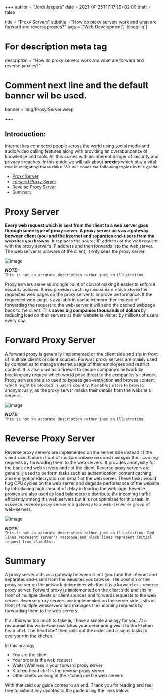 +++
author = "Jordi Jaspers"
date = 2021-07-25T17:17:26+02:00
draft = false

title = "Proxy Servers"
subtitle = "How do proxy servers work and what are forward and reverse proxies?"
tags = ['Web-Development', 'blogging']

# For description meta tag
description = "How do proxy servers work and what are forward and reverse proxies?"

# Comment next line and the default banner wil be used.
banner = 'img/Proxy-Server.webp'

+++

## Introduction:
Internet has connected people across the world using social media and audio/video calling features along with providing an overabundance of knowledge and tools. All this comes with an inherent danger of security and privacy breaches. In this guide we will talk about **proxies** which play a vital role in mitigating these risks. We will cover the following topics in this guide:

* [Proxy Server](blog/proxies#Proxy-Server)
* [Forward Proxy Server](blog/proxies#Forward-Proxy-Server)
* [Reverse Proxy Server](blog/proxies#Reverse-Proxy-Server)
* [Summary](blog/proxies#Summary)


# Proxy Server
**Every web request which is sent from the client to a web server goes through some type of proxy server. A proxy server acts as a gateway between client (you) and the internet and separates end-users from the websites you browse.** It replaces the source IP address of the web request with the proxy server's IP address and then forwards it to the web server. The web server is unaware of the client, it only sees the proxy server.  


![image](img/blog/proxies/proxy-example.png)

**_NOTE:_**  
`This is not an accurate description rather just an illustration.`

Proxy servers serve as a single point of control making it easier to enforce security policies. It also provides caching mechanism which stores the requested web pages on the proxy server to improve performance. If the requested web-page is available in cache memory then instead of forwarding the request to the web-server it will send the cached webpage back to the client. This **saves big companies thousands of dollars** by reducing load on their servers as their website is visited by millions of users every day.

# Forward Proxy Server
A forward proxy is generally implemented on the client side and sits in front of multiple clients or client sources. Forward proxy servers are mainly used by companies to manage internet usage of their employees and restrict content. It is also used as a firewall to secure company's network by blocking any request which would pose threat to the companies's network. Proxy servers are also used to bypass geo-restriction and browse content which might be blocked in user's country. It enables users to browse anonymously, as the proxy server masks their details from the website's servers.

![image](img/blog/proxies/forward-proxy.png)

**_NOTE:_**  
`This is not an accurate description rather just an illustration.`

# Reverse Proxy Server
Reverse proxy servers are implemented on the server side instead of the client side. It sits in front of multiple webservers and manages the incoming requests by forwarding them to the web servers. It provides anonymity for the back-end web servers and not the client. Reverse proxy servers are generally used to perform tasks such as authentication, content caching, and encryption/decryption on behalf of the web server. These tasks would hog CPU cycles on the web server and degrade performance of the website by introducing high amount of delay in loading the webpage. Reverse proxies are also used as load balancers to distribute the incoming traffic efficiently among the web servers but it is not optimized for this task. In essence, reverse proxy server is a gateway to a web-server or group of web-servers.

![image](img/blog/proxies/reverse-proxy.png)


**_NOTE:_**  
`This is not an accurate description rather just an illustration. Red lines represent server's response and black lines represent initial request from client(s).`

# Summary  
A proxy server acts as a gateway between client (you) and the internet and separates end-users from the websites you browse. The position of the proxy server on the network determines whether it is a forward or a reverse proxy server. Forward proxy is implemented on the client side and sits in front of multiple clients or client sources and forwards requests to the web server. Reverse proxy servers are implemented on the server side it sits in front of multiple webservers and manages the incoming requests by forwarding them to the web servers.

If all this was too much to take in, I have a simple analogy for you. At a restaurant the waiter/waitress takes your order and gives it to the kitchen head chef. The head chef then calls out the order and assigns tasks to everyone in the kitchen.

In this analogy:
* You are the client
* Your order is the web request
* Waiter/Waitress is your forward proxy server
* Kitchen head chef is the reverse proxy server
* Other chefs working in the kitchen are the web servers

With that said our guide comes to an end. Thank you for reading and feel free to submit any updates to the guide using the links below.